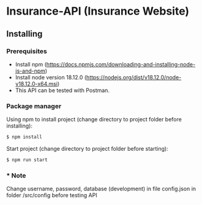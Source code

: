 # Insurance-API (Insurance Website)

## Installing

### Prerequisites
- Install npm (https://docs.npmjs.com/downloading-and-installing-node-js-and-npm)
- Install node version 18.12.0 (https://nodejs.org/dist/v18.12.0/node-v18.12.0-x64.msi)
- This API can be tested with Postman.
  
### Package manager

Using npm to install project (change directory to project folder before installing):

```bash
$ npm install
```
Start project (change directory to project folder before starting):

```bash
$ npm run start
```
### * Note

Change username, password, database (development) in file config.json in folder /src/config before testing API

